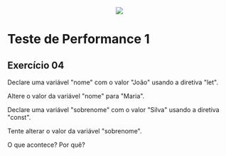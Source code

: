 <p align="center">
    <img src="https://www.infnet.edu.br/infnet/wp-content/themes/infnet.homepage//assets/img/LogoInfnetRodape.png"/>
</p>

# Teste de Performance 1

## Exercício 04

Declare uma variável "nome" com o valor "João" usando a diretiva "let".

Altere o valor da variável "nome" para "Maria".

Declare uma variável "sobrenome" com o valor "Silva" usando a diretiva "const".

Tente alterar o valor da variável "sobrenome".

O que acontece? Por quê?
